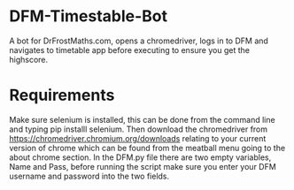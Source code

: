 # DFM-Timestable-Bot
A bot for DrFrostMaths.com, opens a chromedriver, logs in to DFM and navigates to timetable app before executing to ensure you get the highscore.

# Requirements
Make sure selenium is installed, this can be done from the command line and typing pip installl selenium. Then download the chromedriver from https://chromedriver.chromium.org/downloads relating to your current version of chrome which can be found from the meatball menu going to the about chrome section.
In the DFM.py file there are two empty variables, Name and Pass, before running the script make sure you enter your DFM username and password into the two fields.
